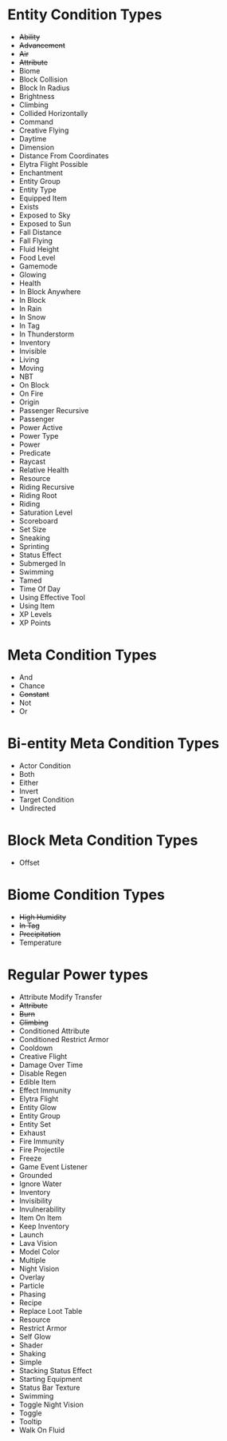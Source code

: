 # Entity Condition Types
* ~~Ability~~
* ~~Advancement~~
* ~~Air~~
* ~~Attribute~~
* Biome
* Block Collision
* Block In Radius
* Brightness
* Climbing
* Collided Horizontally
* Command
* Creative Flying
* Daytime
* Dimension
* Distance From Coordinates
* Elytra Flight Possible
* Enchantment
* Entity Group
* Entity Type
* Equipped Item
* Exists
* Exposed to Sky
* Exposed to Sun
* Fall Distance
* Fall Flying
* Fluid Height
* Food Level
* Gamemode
* Glowing
* Health
* In Block Anywhere
* In Block
* In Rain
* In Snow
* In Tag
* In Thunderstorm
* Inventory
* Invisible
* Living
* Moving
* NBT
* On Block
* On Fire
* Origin
* Passenger Recursive
* Passenger
* Power Active
* Power Type
* Power
* Predicate
* Raycast
* Relative Health
* Resource
* Riding Recursive
* Riding Root
* Riding
* Saturation Level
* Scoreboard
* Set Size
* Sneaking
* Sprinting
* Status Effect
* Submerged In
* Swimming
* Tamed
* Time Of Day
* Using Effective Tool
* Using Item
* XP Levels
* XP Points

# Meta Condition Types
* And
* Chance
* ~~Constant~~
* Not
* Or

# Bi-entity Meta Condition Types
* Actor Condition
* Both
* Either
* Invert
* Target Condition
* Undirected

# Block Meta Condition Types
* Offset

# Biome Condition Types
* ~~High Humidity~~
* ~~In Tag~~
* ~~Precipitation~~
* Temperature

# Regular Power types
* Attribute Modify Transfer
* ~~Attribute~~
* ~~Burn~~
* ~~Climbing~~
* Conditioned Attribute
* Conditioned Restrict Armor
* Cooldown
* Creative Flight
* Damage Over Time
* Disable Regen
* Edible Item
* Effect Immunity
* Elytra Flight
* Entity Glow
* Entity Group
* Entity Set
* Exhaust
* Fire Immunity
* Fire Projectile
* Freeze
* Game Event Listener
* Grounded
* Ignore Water
* Inventory
* Invisibility
* Invulnerability
* Item On Item
* Keep Inventory
* Launch
* Lava Vision
* Model Color
* Multiple
* Night Vision
* Overlay
* Particle
* Phasing
* Recipe
* Replace Loot Table
* Resource
* Restrict Armor
* Self Glow
* Shader
* Shaking
* Simple
* Stacking Status Effect
* Starting Equipment
* Status Bar Texture
* Swimming
* Toggle Night Vision
* Toggle
* Tooltip
* Walk On Fluid